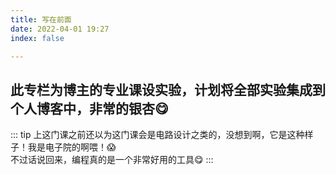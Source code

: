 ```yaml
---
title: 写在前面
date: 2022-04-01 19:27
index: false

---
```


## 此专栏为博主的专业课设实验，计划将全部实验集成到个人博客中，非常的银杏:yum:
::: tip
上这门课之前还以为这门课会是电路设计之类的，没想到啊，它是这种样子！我是电子院的啊喂！:scream:
<br>
不过话说回来，编程真的是一个非常好用的工具:yum:
:::
